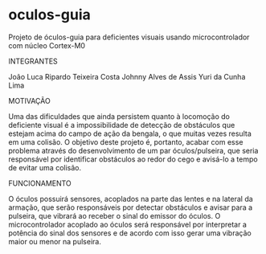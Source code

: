 # oculos-guia
Projeto de óculos-guia para deficientes visuais usando microcontrolador com núcleo Cortex-M0

INTEGRANTES

João Luca Ripardo Teixeira Costa
Johnny Alves de Assis
Yuri da Cunha Lima


MOTIVAÇÃO

Uma das dificuldades que ainda persistem quanto à locomoção do deficiente visual é a impossibilidade de detecção de obstáculos que estejam acima do campo de ação da bengala, o que muitas vezes resulta em uma colisão.
O objetivo deste projeto é, portanto, acabar com esse problema através do desenvolvimento de um par óculos/pulseira,  que seria responsável por identificar obstáculos ao redor do cego e avisá-lo a tempo de evitar uma colisão. 

FUNCIONAMENTO

O óculos possuirá sensores, acoplados na parte das lentes e na lateral da armação, que serão responsáveis por detectar obstáculos e avisar para a pulseira, que vibrará ao receber o sinal do emissor do óculos. O microcontrolador acoplado ao óculos será responsável por interpretar a potência do sinal dos sensores e de acordo com isso gerar uma vibração maior ou menor na pulseira.
